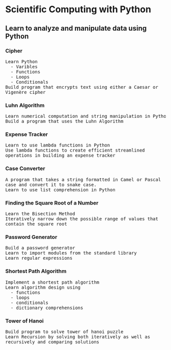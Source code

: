 # Scientific Computing with Python

## Learn to analyze and manipulate data using Python

### Cipher
<pre>
Learn Python
  - Varibles
  - Functions
  - Loops
  - Conditionals
Build program that encrypts text using either a Caesar or
Vigenère cipher
</pre>

### Luhn Algorithm
<pre>
Learn numerical computation and string manipulation in Python
Build a program that uses the Luhn Algorithm
</pre>

### Expense Tracker
<pre>
Learn to use lambda functions in Python
Use lambda functions to create efficient streamlined
operations in building an expense tracker
</pre>

### Case Converter
<pre>
A program that takes a string formatted in Camel or Pascal
case and convert it to snake case.
Learn to use list comprehension in Python
</pre>

### Finding the Square Root of a Number
<pre>
Learn the Bisection Method
Iteratively narrow down the possible range of values that
contain the square root
</pre>

### Password Generator
<pre>
Build a password generator
Learn to import modules from the standard library
Learn regular expressions
</pre>

### Shortest Path Algorithm
<pre>
Implement a shortest path algorithm
Learn algorithm design using
  - functions
  - loops
  - conditionals
  - dictionary comprehensions
</pre>

### Tower of Hanoi
<pre>
Build program to solve tower of hanoi puzzle
Learn Recursion by solving both iteratively as well as
recursively and comparing solutions
</pre>